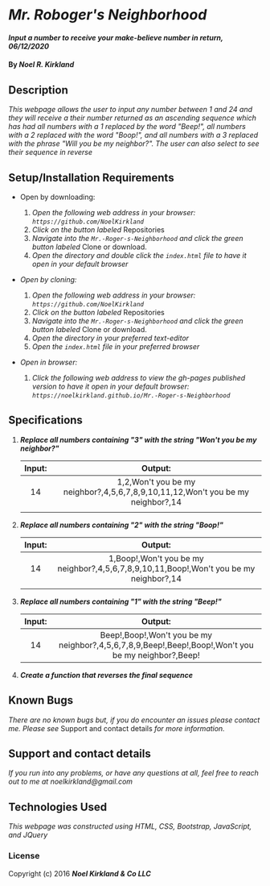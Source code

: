 # _Mr. Roboger's Neighborhood_

#### _Input a number to receive your make-believe number in return, 06/12/2020_

#### By _**Noel R. Kirkland**_

## Description

_This webpage allows the user to input any number between 1 and 24 and they will receive a their number returned as an ascending sequence which has had all numbers with a 1 replaced by the word "Beep!", all numbers with a 2 replaced with the word "Boop!", and all numbers with a 3 replaced with the phrase "Will you be my neighbor?". The user can also select to see their sequence in reverse_

## Setup/Installation Requirements

* Open by downloading:
  1. _Open the following web address in your browser:
`https://github.com/NoelKirkland`_
  2. _Click on the button labeled_ Repositories
  3. _Navigate into the `Mr.-Roger-s-Neighborhood` and click the green button labeled_ Clone or download.
  4. _Open the directory and double click the `index.html` file to have it open in your default browser_

* _Open by cloning:_
  1. _Open the following web address in your browser:
`https://github.com/NoelKirkland`_
  2. _Click on the button labeled_ Repositories
  3. _Navigate into the `Mr.-Roger-s-Neighborhood` and click the green button labeled_ Clone or download.
  4. _Open the directory in your preferred text-editor_
  5. _Open the `index.html` file in your preferred browser_

* _Open in browser:_
  1. _Click the following web address to view the gh-pages published version to have it open in your default browser:
`https://noelkirkland.github.io/Mr.-Roger-s-Neighborhood`_


## Specifications

1.  _**Replace all numbers containing "3" with the string "Won't you be my neighbor?"**_

    | Input: |Output: |
    | :---: | :---: |
    |  14 | 1,2,Won't you be my neighbor?,4,5,6,7,8,9,10,11,12,Won't you be my neighbor?,14 |
    |   |  |

2.  _**Replace all numbers containing "2" with the string "Boop!"**_

    |  Input: | Output: |
    | :---: | :---: |
    |  14 | 1,Boop!,Won't you be my neighbor?,4,5,6,7,8,9,10,11,Boop!,Won't you be my neighbor?,14 |
    |   |  |

3.  _**Replace all numbers containing "1" with the string "Beep!"**_

    |  Input: | Output: |
    | :---: | :---: |
    |  14 | Beep!,Boop!,Won't you be my neighbor?,4,5,6,7,8,9,Beep!,Beep!,Boop!,Won't you be my neighbor?,Beep! |

4. _**Create a function that reverses the final sequence**_


## Known Bugs

_There are no known bugs but, if you do encounter an issues please contact me. Please see_ Support and contact details _for more information._

## Support and contact details

_If you run into any problems, or have any questions at all, feel free to reach out to me at noelkirkland@gmail.com_

## Technologies Used

_This webpage was constructed using HTML, CSS, Bootstrap, JavaScript, and JQuery_

### License

Copyright (c) 2016 **_Noel Kirkland & Co LLC_**
